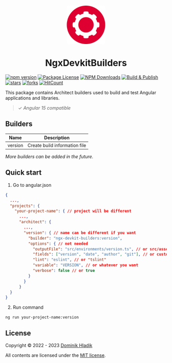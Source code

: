 <p align="center">
  <a href="https://github.com/Celtian/ngx-devkit-builders" target="blank"><img src="assets/logo.svg?sanitize=true" alt="" width="120"></a>
  <h1 align="center">NgxDevkitBuilders</h1>
</p>

[![npm version](https://badge.fury.io/js/ngx-devkit-builders.svg)](https://badge.fury.io/js/ngx-devkit-builders)
[![Package License](https://img.shields.io/npm/l/ngx-devkit-builders.svg)](https://www.npmjs.com/ngx-devkit-builders)
[![NPM Downloads](https://img.shields.io/npm/dm/ngx-devkit-builders.svg)](https://www.npmjs.com/ngx-devkit-builders)
[![Build & Publish](https://github.com/celtian/ngx-devkit-builders/workflows/Build%20&%20Publish/badge.svg)](https://github.com/celtian/ngx-devkit-builders/actions)
[![stars](https://badgen.net/github/stars/celtian/ngx-devkit-builders)](https://github.com/celtian/ngx-devkit-builders/)
[![forks](https://badgen.net/github/forks/celtian/ngx-devkit-builders)](https://github.com/celtian/ngx-devkit-builders/)
[![HitCount](http://hits.dwyl.com/celtian/ngx-devkit-builders.svg)](http://hits.dwyl.com/celtian/ngx-devkit-builders)

This package contains Architect builders used to build and test Angular applications and libraries.

> ✓ _Angular 15 compatible_

## Builders

| Name    | Description                   |
| ------- | ----------------------------- |
| version | Create build information file |

_More builders can be added in the future._

## Quick start

1. Go to angular.json

```json
{
  ...,
  "projects": {
    "your-project-name": { // project will be different
      ...,
      "architect": {
        ...,
        "version": { // name can be different if you want
          "builder": "ngx-devkit-builders:version",
          "options": { // not needed
            "outputFile": "src/environments/version.ts", // or src/assets/version.json
            "fields": ["version", "date", "author", "git"], // or custom selection
            "lint": "eslint", // or "tslint"
            "variable": "VERSION", // or whatever you want
            "verbose": false // or true
          }
        }
      }
  }
}
```

2. Run command

```
ng run your-project-name:version
```

## License

Copyright &copy; 2022 - 2023 [Dominik Hladik](https://github.com/Celtian)

All contents are licensed under the [MIT license].

[mit license]: LICENSE

